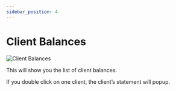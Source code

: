```yaml
---
sidebar_position: 4
---
```


# Client Balances

![Client Balances](/img/screenshots/client_balances.PNG) 

This will show you the list of client balances.

If you double click on one client, the client’s statement will popup.